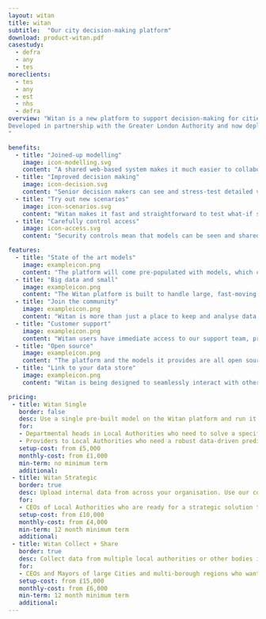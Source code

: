```yaml
---
layout: witan
title: witan
subtitle:  "Our city decision-making platform"
download: product-witan.pdf
casestudy:
  - defra
  - any
  - tes
moreclients:
  - tes
  - any
  - est
  - nhs
  - defra
overview: "Witan is a new platform to support decision-making for cities.
Developed in partnership with the Greater London Authority and now deployed with London’s 33 boroughs, it provides modelling tools and data management processes to help solve real city planning challenges.
"

benefits:
  - title: "Joined-up modelling"
    image: icon-modelling.svg
    content: "A shared web-based system makes it much easier to collaborate across interdependent teams whose models need to match up, for example housing and population."
  - title: "Improved decision making"
    image: icon-decision.svg
    content: "Senior decision makers can see and stress-test detailed versions and variations of projections, to help them make more data-driven decisions."
  - title: "Try out new scenarios"
    image: icon-scenarios.svg
    content: "Witan makes it fast and straightforward to test what-if scenarios where assumptions may change, for example seeing the implications of an increase in immigration for an area."
  - title: "Carefully control access"
    image: icon-access.svg
    content: "Security controls mean that models can be seen and shared only among the colleagues who need them, without needing to be completely locked away from everyone."

features:
  - title: "State of the art models"
    image: exampleicon.png
    content: "The platform will come pre-populated with models, which can be customised depending on your requirements. These will include demography, employment, local planning, waste and energy models."
  - title: "Big data and small"
    image: exampleicon.png
    content: "The Witan platform is built to handle large, fast-moving data sets such as sensor data, as well as small, less frequently updated data such as housing projections."
  - title: "Join the community"
    image: exampleicon.png
    content: "Witan is more than just a place to keep and analyse data. It’s a place to find other people who can help you find and use data. Through Witan, you will be able to get in contact with people around the world who are looking to solve similar city planning challenges."
  - title: "Customer support"
    image: exampleicon.png
    content: "Witan users have immediate access to our support team, providing you with technical and modelling help. Just click the ‘help’ button and let us know what you need help with, and one of our experts will get in touch. "
  - title: "Open source"
    image: exampleicon.png
    content: "The platform and the models it provides are all open source. Organisations can download and run their own version of Witan, or we can host and manage Witan for you."
  - title: "Link to your data store"
    image: exampleicon.png
    content: "Witan is being designed to seamlessly interact with other APIs, allowing you to use Witan to run models using data from both the Witan API and any other APIs available. "

pricing:
 - title: Witan Single
   border: false
   desc: Use a single pre-built model on the Witan platform and run it with your own organisation’s data. Run unlimited scenarios. Share the results internally and externally.
   for:
   - Departmental heads in Local Authorities who need to solve a specific problem, on a one-off or ongoing basis.
   - Providers to Local Authorities who need a robust data-driven predictive model
   setup-cost: from £5,000
   monthly-cost: from £1,000
   min-term: no minimum term
   additional:
 - title: Witan Strategic
   border: true
   desc: Upload internal data from across your organisation. Use our core model set of pre-built models for cities and local government. Transform your data the way you need it. Control the sharing of all the data and results.
   for:
   - CEOs of Local Authorities who are ready for a strategic solution to data sharing and data-driven decision-making across their organisation.
   setup-cost: from £10,000
   monthly-cost: from £4,000
   min-term: 12 month minimum term
   additional:
 - title: Witan Collect + Share
   border: true
   desc: Collect data from multiple local authorities or other bodies in a structured, schema-checked way. Use our core model set of pre-built models. Control the sharing of the data uploaded and the results.
   for:
   - CEOs and Mayors of large Cities and multi-borough regions who want to embrace data-driven decision-making, and have a need to collect data from multiple local authorities.
   setup-cost: from £15,000
   monthly-cost: from £6,000
   min-term: 12 month minimum term
   additional:
---
```


